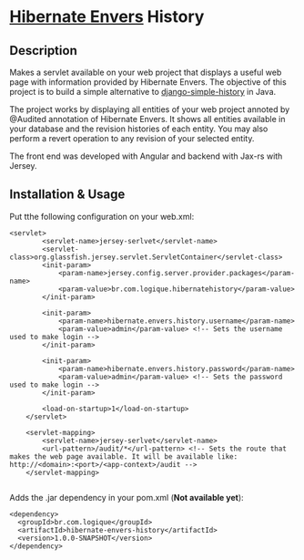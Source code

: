 # [Hibernate Envers](http://hibernate.org/orm/envers/) History

## Description

Makes a servlet available on your web project that displays a useful web page with information provided by Hibernate Envers.
The objective of this project is to build a simple alternative to [django-simple-history](https://github.com/treyhunner/django-simple-history) 
in Java.

The project works by displaying all entities of your web project annoted by @Audited annotation of Hibernate Envers. It shows all 
entities available in your database and the revision histories of each entity. You may also perform a revert operation to 
any revision of your selected entity.

The front end was developed with Angular and backend with Jax-rs with Jersey.

## Installation & Usage

Put tthe following configuration on your web.xml:
```
<servlet>
		<servlet-name>jersey-serlvet</servlet-name>
		<servlet-class>org.glassfish.jersey.servlet.ServletContainer</servlet-class>
		<init-param>
			<param-name>jersey.config.server.provider.packages</param-name>
			<param-value>br.com.logique.hibernatehistory</param-value>
		</init-param>

		<init-param>
			<param-name>hibernate.envers.history.username</param-name>
			<param-value>admin</param-value> <!-- Sets the username used to make login -->
		</init-param>

		<init-param>
			<param-name>hibernate.envers.history.password</param-name>
			<param-value>admin</param-value> <!-- Sets the password used to make login -->
		</init-param>

		<load-on-startup>1</load-on-startup>
	</servlet>

	<servlet-mapping>
		<servlet-name>jersey-serlvet</servlet-name>
		<url-pattern>/audit/*</url-pattern> <!-- Sets the route that makes the web page available. It will be available like: http://<domain>:<port>/<app-context>/audit -->
	</servlet-mapping>
  
```

Adds the .jar dependency in your pom.xml (**Not available yet**):
```
<dependency>
  <groupId>br.com.logique</groupId>
  <artifactId>hibernate-envers-history</artifactId>
  <version>1.0.0-SNAPSHOT</version>
</dependency>
```


